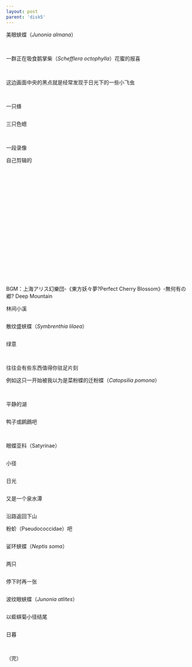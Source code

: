 ```yaml
---
layout: post
parent: 'disk5'
---
```

美眼蛱蝶（<i>Junonia almana</i>）

<img class='disc' data-src='https://lykoseremos.github.io/gmalb-01/disk5/DSC_8857.jpg'>

<img class='disc' data-src='https://lykoseremos.github.io/gmalb-01/disk5/DSC_8858.jpg'>

一群正在吸食鹅掌柴（<i>Schefflera octophylla</i>）花蜜的报喜

<img class='disc' data-src='https://lykoseremos.github.io/gmalb-01/disk5/DSC_8859.jpg'>

<img class='disc' data-src='https://lykoseremos.github.io/gmalb-01/disk5/DSC_8862.jpg'>

<img class='disc' data-src='https://lykoseremos.github.io/gmalb-01/disk5/DSC_8863.jpg'>

<img class='disc' data-src='https://lykoseremos.github.io/gmalb-01/disk5/DSC_8864.jpg'>

<img class='disc' data-src='https://lykoseremos.github.io/gmalb-01/disk5/DSC_8870.jpg'>

<img class='disc' data-src='https://lykoseremos.github.io/gmalb-01/disk5/DSC_8871.jpg'>

<img class='disc' data-src='https://lykoseremos.github.io/gmalb-01/disk5/DSC_8873.jpg'>

<img class='disc' data-src='https://lykoseremos.github.io/gmalb-01/disk5/DSC_8874.jpg'>

这边画面中央的黑点就是经常发现于日光下的一些小飞虫

<img class='disc' data-src='https://lykoseremos.github.io/gmalb-01/disk5/DSC_8875.jpg'>

<img class='disc' data-src='https://lykoseremos.github.io/gmalb-01/disk5/DSC_8876.jpg'>

<img class='disc' data-src='https://lykoseremos.github.io/gmalb-01/disk5/DSC_8877.jpg'>

<img class='disc' data-src='https://lykoseremos.github.io/gmalb-01/disk5/DSC_8878.jpg'>

一只蜂

<img class='disc' data-src='https://lykoseremos.github.io/gmalb-01/disk5/DSC_8880.jpg'>

三只色蟌

<img class='disc' data-src='https://lykoseremos.github.io/gmalb-01/disk5/DSC_8891.jpg'>

<img class='disc' data-src='https://lykoseremos.github.io/gmalb-01/disk5/DSC_8893.jpg'>

一段录像

自己剪辑的

<div style="position: relative; padding: 30% 45%;">
<iframe style="position: absolute; width: 100%; height: 100%; left: 0; top: 0;" data-src="//player.bilibili.com/player.html?aid=201523412&bvid=BV1Wh411Z7Ea&cid=219771292&page=1&as_wide=1&high_quality=1&danmaku=0" frameborder="no" scrolling="no"></iframe>
</div>


BGM：上海アリス幻樂団-《東方妖々夢?Perfect Cherry Blossom》-無何有の郷? Deep Mountain

林间小溪

<img class='disc' data-src='https://lykoseremos.github.io/gmalb-01/disk5/DSC_8898.jpg'>

散纹盛蛱蝶（<i>Symbrenthia lilaea</i>）

<img class='disc' data-src='https://lykoseremos.github.io/gmalb-01/disk5/DSC_8902.jpg'>

绿意

<img class='disc' data-src='https://lykoseremos.github.io/gmalb-01/disk5/DSC_8903.jpg'>

<img class='disc' data-src='https://lykoseremos.github.io/gmalb-01/disk5/DSC_8904.jpg'>

往往会有些东西值得你驻足片刻

例如这只一开始被我以为是菜粉蝶的迁粉蝶（<i>Catopsilia pomona</i>）

<img class='disc' data-src='https://lykoseremos.github.io/gmalb-01/disk5/DSC_8909.jpg'>

<img class='disc' data-src='https://lykoseremos.github.io/gmalb-01/disk5/DSC_8910.jpg'>

平静的湖

<img class='disc' data-src='https://lykoseremos.github.io/gmalb-01/disk5/DSC_8914.jpg'>

鸭子或䴙鷉吧

<img class='disc' data-src='https://lykoseremos.github.io/gmalb-01/disk5/DSC_8915.jpg'>

<img class='disc' data-src='https://lykoseremos.github.io/gmalb-01/disk5/DSC_8916.jpg'>

眼蝶亚科（Satyrinae）

<img class='disc' data-src='https://lykoseremos.github.io/gmalb-01/disk5/DSC_8917.jpg'>

小径

<img class='disc' data-src='https://lykoseremos.github.io/gmalb-01/disk5/DSC_8920.jpg'>

日光

<img class='disc' data-src='https://lykoseremos.github.io/gmalb-01/disk5/DSC_8922.jpg'>

又是一个泉水潭

<img class='disc' data-src='https://lykoseremos.github.io/gmalb-01/disk5/DSC_8925.jpg'>


沿路返回下山

粉蚧（Pseudococcidae）吧

<img class='disc' data-src='https://lykoseremos.github.io/gmalb-01/disk5/DSC_8929.jpg'>

娑环蛱蝶（<i>Neptis soma</i>）

<img class='disc' data-src='https://lykoseremos.github.io/gmalb-01/disk5/DSC_8936.jpg'>

两只

<img class='disc' data-src='https://lykoseremos.github.io/gmalb-01/disk5/DSC_8937.jpg'>

停下时再一张

<img class='disc' data-src='https://lykoseremos.github.io/gmalb-01/disk5/DSC_8941.jpg'>

波纹眼蛱蝶（<i>Junonia atlites</i>）

<img class='disc' data-src='https://lykoseremos.github.io/gmalb-01/disk5/DSC_8945.jpg'>

以蟛蜞菊小径结尾

<img class='disc' data-src='https://lykoseremos.github.io/gmalb-01/disk5/DSC_8946.jpg'>

日暮

<img class='disc' data-src='https://lykoseremos.github.io/gmalb-01/disk5/DSC_8948.jpg'>

<img class='disc' data-src='https://lykoseremos.github.io/gmalb-01/disk5/DSC_8950.jpg'>

（完）
